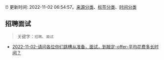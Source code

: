 :alarm_clock: 更新时间: 2022-11-02 06:54:57。[来源分类](../README.md)、[标签分类](../TAGS.md)、[时间分类](../TIMELINE.md)

## 招聘面试


> 关键字：`招聘`、`面试`



- [2022-11-02-请问各位你们跳槽从准备，面试，到敲定-offer-平均花费多长时间？](https://www.v2ex.com/t/892058) 